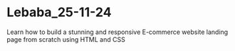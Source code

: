 # Lebaba_25-11-24
Learn how to build a stunning and responsive E-commerce website landing page from scratch using HTML and CSS
